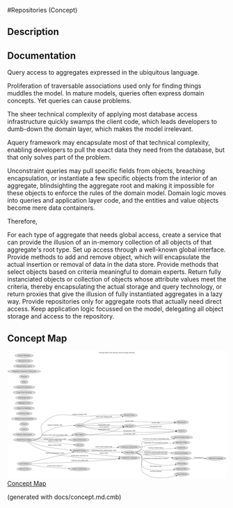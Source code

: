 #Repositories (Concept)
## Description

## Documentation
Query access to aggregates expressed in the ubiquitous language.

Proliferation of traversable associations used only for finding things muddles
the model. In mature models, queries often express domain concepts. Yet queries
can cause problems.

The sheer technical complexity of applying most database access infrastructure
quickly swamps the client code, which leads developers to dumb-down the domain
layer, which makes the model irrelevant. 

Aquery framework may encapsulate most of that technical complexity, enabling
developers to pull the exact data they need from the database, but that only
solves part of the problem.

Unconstraint queries may pull specific fields from objects, breaching
encapsulation, or instantiate a few specific objects from the interior of an
aggregate, blindsighting the aggregate root and making it impossible for these
objects to enforce the rules of the domain model. Domain logic moves into
queries and application layer code, and the entities and value objects become
mere data containers.

Therefore,

For each type of aggregate that needs global access, create a service that can
provide the illusion of an in-memory collection of all objects of that
aggregate's root type. Set up access through a well-known global interface.
Provide methods to add and remove object, which will encapsulate the actual
insertion or removal of data in the data store. Provide methods that select
objects based on criteria meaningful to domain experts. Return fully
instanciated objects or collection of objects whose attribute values meet the
criteria, thereby encapsulating the actual storage and query technology, or
return proxies that give the illusion of fully instantiated aggregates in a
lazy way. Provide repositories only for aggregate roots that actually need
direct access. Keep application logic focussed on the model, delegating all
object storage and access to the repository.

## Concept Map
![Concept Map of the Domain Driven Design Patterns](../ddd/concept-view.png)
[Concept Map](../ddd/concept-view.md)


(generated with docs/concept.md.cmb)
